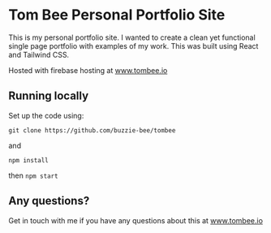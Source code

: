 # Tom Bee Personal Portfolio Site

This is my personal portfolio site. I wanted to create a clean yet functional single page portfolio with examples of my work. This was built using React and Tailwind CSS.

Hosted with firebase hosting at www.tombee.io

## Running locally

Set up the code using:

`git clone https://github.com/buzzie-bee/tombee`

and

`npm install`

then `npm start`

## Any questions?

Get in touch with me if you have any questions about this at www.tombee.io
